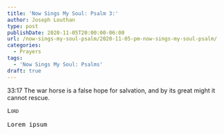 ```yaml
---
title: 'Now Sings My Soul: Psalm 3:'
author: Joseph Louthan
type: post
publishDate: 2020-11-05T20:00:00-06:00
url: /now-sings-my-soul-psalm/2020-11-05-pm-now-sings-my-soul-psalm/
categories:
  - Prayers
tags:
  - 'Now Sings My Soul: Psalms'
draft: true
---
```

33:17 The war horse is a false hope for salvation, 
      and by its great might it cannot rescue. 
<pre>
<div style="font-variant: small-caps;">Lord</div>
Lorem ipsum
</pre>
